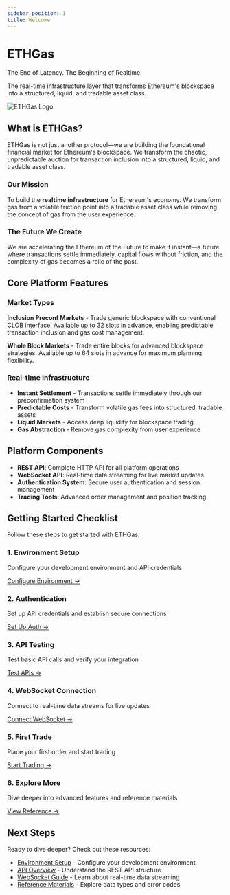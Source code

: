 ```yaml
---
sidebar_position: 1
title: Welcome
---
```


<div className="hero hero--primary" style={{padding: '4rem 0', background: 'transparent', color: 'var(--ifm-color-content)'}}>
  <div className="container">
    <div className="row">
      <div className="col col--8">
        <h1 className="hero__title" style={{fontSize: '3rem', fontWeight: 'bold', marginBottom: '1rem'}}>
          ETHGas
        </h1>
        <p className="hero__subtitle" style={{fontSize: '1.5rem', fontWeight: '600', marginBottom: '1rem', color: 'var(--ifm-color-primary)'}}>
          The End of Latency. The Beginning of Realtime.
        </p>
        <p className="hero__subtitle" style={{fontSize: '1.25rem', marginBottom: '2rem'}}>
          The real-time infrastructure layer that transforms Ethereum's blockspace into a structured, liquid, and tradable asset class.
        </p>
      </div>
      <div className="col col--4" style={{textAlign: 'center'}}>
        <img src="/img/eg_logo_w+b.png" alt="ETHGas Logo" style={{maxWidth: '200px', height: 'auto'}} />
      </div>
    </div>
  </div>
</div>

## What is ETHGas?

ETHGas is not just another protocol—we are building the foundational financial market for Ethereum's blockspace. We transform the chaotic, unpredictable auction for transaction inclusion into a structured, liquid, and tradable asset class.

### Our Mission

To build the **realtime infrastructure** for Ethereum's economy. We transform gas from a volatile friction point into a tradable asset class while removing the concept of gas from the user experience.

### The Future We Create

We are accelerating the Ethereum of the Future to make it instant—a future where transactions settle immediately, capital flows without friction, and the complexity of gas becomes a relic of the past.

## Core Platform Features

### Market Types

**Inclusion Preconf Markets** - Trade generic blockspace with conventional CLOB interface. Available up to 32 slots in advance, enabling predictable transaction inclusion and gas cost management.

**Whole Block Markets** - Trade entire blocks for advanced blockspace strategies. Available up to 64 slots in advance for maximum planning flexibility.

### Real-time Infrastructure

- **Instant Settlement** - Transactions settle immediately through our preconfirmation system
- **Predictable Costs** - Transform volatile gas fees into structured, tradable assets
- **Liquid Markets** - Access deep liquidity for blockspace trading
- **Gas Abstraction** - Remove gas complexity from user experience

## Platform Components

- **REST API**: Complete HTTP API for all platform operations
- **WebSocket API**: Real-time data streaming for live market updates
- **Authentication System**: Secure user authentication and session management
- **Trading Tools**: Advanced order management and position tracking

## Getting Started Checklist

Follow these steps to get started with ETHGas:

<div className="row">
  <div className="col col--4">
    <div className="feature-card text--center">
      <h3>1. Environment Setup</h3>
      <p>Configure your development environment and API credentials</p>
      <a href="/docs/getting-started/connecting" className="button button--outline button--sm">
        Configure Environment →
      </a>
    </div>
  </div>
  <div className="col col--4">
    <div className="feature-card text--center">
      <h3>2. Authentication</h3>
      <p>Set up API credentials and establish secure connections</p>
      <a href="/docs/getting-started/connecting" className="button button--outline button--sm">
        Set Up Auth →
      </a>
    </div>
  </div>
  <div className="col col--4">
    <div className="feature-card text--center">
      <h3>3. API Testing</h3>
      <p>Test basic API calls and verify your integration</p>
      <a href="/docs/api/overview" className="button button--outline button--sm">
        Test APIs →
      </a>
    </div>
  </div>
</div>

<div className="row">
  <div className="col col--4">
    <div className="feature-card text--center">
      <h3>4. WebSocket Connection</h3>
      <p>Connect to real-time data streams for live updates</p>
      <a href="/docs/websocket/overview" className="button button--outline button--sm">
        Connect WebSocket →
      </a>
    </div>
  </div>
  <div className="col col--4">
    <div className="feature-card text--center">
      <h3>5. First Trade</h3>
      <p>Place your first order and start trading</p>
      <a href="/docs/api/trading/whole-block" className="button button--outline button--sm">
        Start Trading →
      </a>
    </div>
  </div>
  <div className="col col--4">
    <div className="feature-card text--center">
      <h3>6. Explore More</h3>
      <p>Dive deeper into advanced features and reference materials</p>
      <a href="/docs/reference/data-types" className="button button--outline button--sm">
        View Reference →
      </a>
    </div>
  </div>
</div>

## Next Steps

Ready to dive deeper? Check out these resources:

- [Environment Setup](/docs/getting-started/connecting) - Configure your development environment
- [API Overview](/docs/api/overview) - Understand the REST API structure
- [WebSocket Guide](/docs/websocket/overview) - Learn about real-time data streaming
- [Reference Materials](/docs/reference/data-types) - Explore data types and error codes

